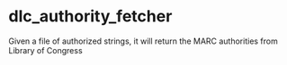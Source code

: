 # dlc_authority_fetcher
Given a file of authorized strings, it will return the MARC authorities from Library of Congress
